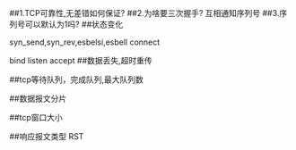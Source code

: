 ##1.TCP可靠性,无差错如何保证?
##2.为啥要三次握手?
互相通知序列号
##3.序列号可以默认为1吗?
##状态变化

syn_send,syn_rev,esbelsi,esbell
connect

bind
listen
accept
##数据丢失,超时重传

##tcp等待队列，完成队列,最大队列数

##数据报文分片

##tcp窗口大小

##响应报文类型
RST
